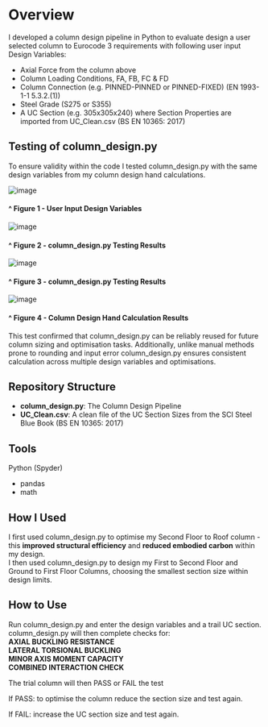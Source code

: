 # Overview 

I developed a column design pipeline in Python to evaluate design a user selected column
to Eurocode 3 requirements with following user input Design Variables:  
  
- Axial Force from the column above  
- Column Loading Conditions, FA, FB, FC & FD  
- Column Connection (e.g. PINNED-PINNED or PINNED-FIXED) (EN 1993-1-1 5.3.2.(1))  
- Steel Grade (S275 or S355)
- A UC Section (e.g. 305x305x240) where Section Properties are imported from UC_Clean.csv (BS EN 10365: 2017)  

## Testing of column_design.py

To ensure validity within the code I tested column_design.py with the same design variables from my column design hand calculations.  

  
![image](https://github.com/user-attachments/assets/38b6e5fd-3cfb-41f8-96ad-cb4babf42f22)
#### ^ Figure 1 - User Input Design Variables  

![image](https://github.com/user-attachments/assets/1ec3ff37-b215-4683-b3ad-544eafe8b1f8)
#### ^ Figure 2 - column_design.py Testing Results  

![image](https://github.com/user-attachments/assets/c4fb8eda-9876-48e3-ad00-d93ed91512bb)
#### ^ Figure 3 - column_design.py Testing Results  

![image](https://github.com/user-attachments/assets/abcae6e6-d7e3-4947-ab01-ed3d3c192681) 
#### ^ Figure 4 - Column Design Hand Calculation Results  

This test confirmed that column_design.py can be reliably reused for future column sizing and optimisation tasks.
Additionally, unlike manual methods prone to rounding and input error column_design.py ensures consistent calculation across multiple design variables and optimisations.

## Repository Structure

- **column_design.py**: The Column Design Pipeline  
- **UC_Clean.csv**: A clean file of the UC Section Sizes from the SCI Steel Blue Book (BS EN 10365: 2017)

## Tools 

Python (Spyder)
- pandas
- math

## How I Used

I first used column_design.py to optimise my Second Floor to Roof column - this **improved structural efficiency** and **reduced embodied carbon** within my design.  
I then used column_design.py to design my First to Second Floor and Ground to First Floor Columns, choosing the smallest section size within design limits.  

## How to Use

Run column_design.py and enter the design variables and a trail UC section.  
column_design.py will then complete checks for:  
**AXIAL BUCKLING RESISTANCE**  
**LATERAL TORSIONAL BUCKLING**  
**MINOR AXIS MOMENT CAPACITY**  
**COMBINED INTERACTION CHECK**  

The trial column will then PASS or FAIL the test

If PASS: to optimise the column reduce the section size and test again.

If FAIL: increase the UC section size and test again.
